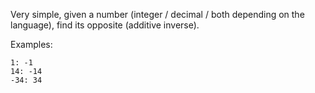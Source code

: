 Very simple, given a number (integer / decimal / both depending on the language), find its opposite (additive inverse).

Examples:
```
1: -1
14: -14
-34: 34
```
